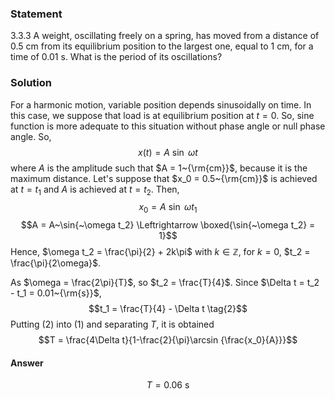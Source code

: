###  Statement 

$3.3.3$ A weight, oscillating freely on a spring, has moved from a distance of $0.5 \text{ cm}$ from its equilibrium position to the largest one, equal to $1 \text{ cm}$, for a time of $0.01 \text{ s}$. What is the period of its oscillations? 

### Solution

For a harmonic motion, variable position depends sinusoidally on time. In this case, we suppose that load is at equilibrium position at $t = 0$. So, sine function is more adequate to this situation without phase angle or null phase angle. So, $$x(t) = A~\sin{~\omega t}$$ where $A$ is the amplitude such that $A = 1~{\rm{cm}}$, because it is the maximum distance. Let's suppose that $x_0 = 0.5~{\rm{cm}}$ is achieved at $t=t_1$ and $A$ is achieved at $t = t_2$. Then, $$x_0 = A~\sin{~\omega t_1} \tag{1}$$ $$A = A~\sin{~\omega t_2} \Leftrightarrow \boxed{\sin{~\omega t_2} = 1}$$ Hence, $\omega t_2 = \frac{\pi}{2} + 2k\pi$ with $k\in\mathbb{Z}$, for $k=0$, $t_2 = \frac{\pi}{2\omega}$. 

As $\omega = \frac{2\pi}{T}$, so $t_2 = \frac{T}{4}$. Since $\Delta t = t_2 - t_1 = 0.01~{\rm{s}}$, $$t_1 = \frac{T}{4} - \Delta t \tag{2}$$ 
Putting $(2)$ into $(1)$ and separating $T$, it is obtained $$T = \frac{4\Delta t}{1-\frac{2}{\pi}\arcsin {\frac{x_0}{A}}}$$ 

#### Answer

$$T = 0.06 \text{ s}$$ 
